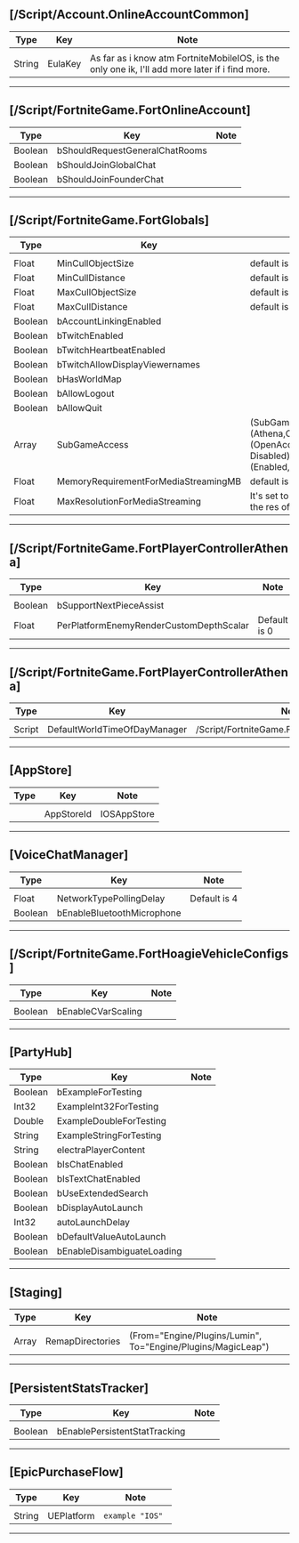 ## [/Script/Account.OnlineAccountCommon]
| Type | Key | Note |
| - | - | - |
| | | |
| String | EulaKey | As far as i know atm FortniteMobileIOS, is the only one ik, I'll add more later if i find more.


---
## [/Script/FortniteGame.FortOnlineAccount]
| Type | Key | Note |
| - | - | - |
| Boolean | bShouldRequestGeneralChatRooms | |
| Boolean | bShouldJoinGlobalChat | |
| Boolean | bShouldJoinFounderChat | |


---
## [/Script/FortniteGame.FortGlobals]
| Type | Key | Note |
| - | - | - |
| | | |
| Float | MinCullObjectSize | default is 64.0 |
| Float | MinCullDistance | default is 3000 |
| Float | MaxCullObjectSize | default is 1000 |
| Float | MaxCullDistance | default is 28500 |
| Boolean | bAccountLinkingEnabled | |
| Boolean | bTwitchEnabled | |
| Boolean | bTwitchHeartbeatEnabled | |
| Boolean | bTwitchAllowDisplayViewernames | |
| Boolean | bHasWorldMap | |
| Boolean | bAllowLogout | |
| Boolean | bAllowQuit | |
| Array | SubGameAccess |(SubGame=(Athena,Campain,Creative),AccessStatus=(OpenAccess, Disabled),MatchmakingStatus=(Enabled,Disabled) | For IOS only Athena is enabled
| Float | MemoryRequirementForMediaStreamingMB |default is 3500 |
| Float | MaxResolutionForMediaStreaming |It's set to 720p on ios, even if you upscale the res of the game |




---
## [/Script/FortniteGame.FortPlayerControllerAthena]
| Type | Key | Note |
| - | - | - |
| | | |
| Boolean | bSupportNextPieceAssist | |
| Float | PerPlatformEnemyRenderCustomDepthScalar | Default is 0|


---
## [/Script/FortniteGame.FortPlayerControllerAthena]
| Type | Key | Note |
| - | - | - |
| | | |
| Script | DefaultWorldTimeOfDayManager | /Script/FortniteGame.FortTimeOfDayManager| Sets the TODM for mobile


---
## [AppStore]
| Type | Key | Note |
| - | - | - |
| | | |
|  | AppStoreId | IOSAppStore| Makes the default store the App store

---
## [VoiceChatManager]
| Type | Key | Note |
| - | - | - |
| | | |
| Float | NetworkTypePollingDelay | Default is 4|
| Boolean | bEnableBluetoothMicrophone ||


---

## [/Script/FortniteGame.FortHoagieVehicleConfigs]
| Type | Key | Note |
| - | - | - |
| | | |
| Boolean | bEnableCVarScaling ||

---
## [PartyHub]
| Type | Key | Note |
| - | - | - |
| Boolean| bExampleForTesting | |
| Int32 | ExampleInt32ForTesting ||
| Double | ExampleDoubleForTesting ||
| String | ExampleStringForTesting ||
| String | electraPlayerContent ||
| Boolean | bIsChatEnabled ||
| Boolean | bIsTextChatEnabled ||
| Boolean | bUseExtendedSearch ||
| Boolean | bDisplayAutoLaunch ||
| Int32 | autoLaunchDelay ||
| Boolean | bDefaultValueAutoLaunch ||
| Boolean | bEnableDisambiguateLoading ||

---
## [Staging]
| Type | Key | Note |
| - | - | - |
| | | |
| Array | RemapDirectories |(From="Engine/Plugins/Lumin", To="Engine/Plugins/MagicLeap")|


---
## [PersistentStatsTracker]
| Type | Key | Note |
| - | - | - |
| | | |
| Boolean | bEnablePersistentStatTracking ||
---
## [EpicPurchaseFlow]
| Type | Key | Note |
| - | - | - |
| | | |
| String | UEPlatform |`example "IOS" ` |
---
